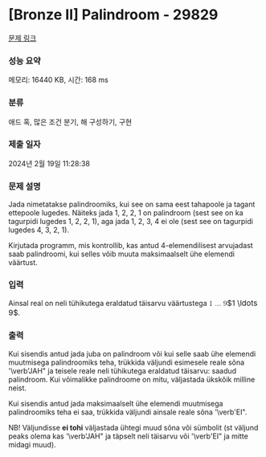 # [Bronze II] Palindroom - 29829 

[문제 링크](https://www.acmicpc.net/problem/29829) 

### 성능 요약

메모리: 16440 KB, 시간: 168 ms

### 분류

애드 혹, 많은 조건 분기, 해 구성하기, 구현

### 제출 일자

2024년 2월 19일 11:28:38

### 문제 설명

<p>Jada nimetatakse palindroomiks, kui see on sama eest tahapoole ja tagant ettepoole lugedes. Näiteks jada 1, 2, 2, 1 on palindroom (sest see on ka tagurpidi lugedes 1, 2, 2, 1), aga jada 1, 2, 3, 4 ei ole (sest see on tagurpidi lugedes 4, 3, 2, 1).</p>

<p>Kirjutada programm, mis kontrollib, kas antud 4-elemendilisest arvujadast saab palindroomi, kui selles võib muuta maksimaalselt ühe elemendi väärtust.</p>

### 입력 

 <p>Ainsal real on neli tühikutega eraldatud täisarvu väärtustega <mjx-container class="MathJax" jax="CHTML" style="font-size: 108.2%; position: relative;"><mjx-math class="MJX-TEX" aria-hidden="true"><mjx-mn class="mjx-n"><mjx-c class="mjx-c31"></mjx-c></mjx-mn><mjx-mo class="mjx-n" space="2"><mjx-c class="mjx-c2026"></mjx-c></mjx-mo><mjx-mn class="mjx-n" space="2"><mjx-c class="mjx-c39"></mjx-c></mjx-mn></mjx-math><mjx-assistive-mml unselectable="on" display="inline"><math xmlns="http://www.w3.org/1998/Math/MathML"><mn>1</mn><mo>…</mo><mn>9</mn></math></mjx-assistive-mml><span aria-hidden="true" class="no-mathjax mjx-copytext">$1 \ldots 9$</span></mjx-container>.</p>

### 출력 

 <p>Kui sisendis antud jada juba on palindroom või kui selle saab ühe elemendi muutmisega palindroomiks teha, trükkida väljundi esimesele reale sõna '\verb'JAH" ja teisele reale neli tühikutega eraldatud täisarvu: saadud palindroom. Kui võimalikke palindroome on mitu, väljastada ükskõik milline neist.</p>

<p>Kui sisendis antud jada maksimaalselt ühe elemendi muutmisega palindroomiks teha ei saa, trükkida väljundi ainsale reale sõna '\verb'EI".</p>

<p>NB! Väljundisse <strong>ei tohi</strong> väljastada ühtegi muud sõna või sümbolit (st väljund peaks olema kas '\verb'JAH" ja täpselt neli täisarvu või '\verb'EI" ja mitte midagi muud).</p>

